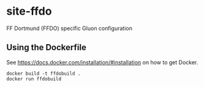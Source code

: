 # site-ffdo
FF Dortmund (FFDO) specific Gluon configuration

## Using the Dockerfile

See https://docs.docker.com/installation/#installation on how to get Docker.

```
docker build -t ffdobuild .
docker run ffdobuild
```

